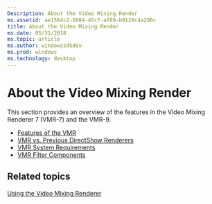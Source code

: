 ```yaml
---
Description: About the Video Mixing Render
ms.assetid: ae1564c2-5084-45c7-af69-b9120c4a290c
title: About the Video Mixing Render
ms.date: 05/31/2018
ms.topic: article
ms.author: windowssdkdev
ms.prod: windows
ms.technology: desktop
---
```


# About the Video Mixing Render

This section provides an overview of the features in the Video Mixing Renderer 7 (VMR-7) and the VMR-9.

-   [Features of the VMR](features-of-the-vmr.md)
-   [VMR vs. Previous DirectShow Renderers](vmr-vs--previous-directshow-renderers.md)
-   [VMR System Requirements](vmr-system-requirements.md)
-   [VMR Filter Components](vmr-filter-components.md)

## Related topics

<dl> <dt>

[Using the Video Mixing Renderer](using-the-video-mixing-renderer.md)
</dt> </dl>

 

 



